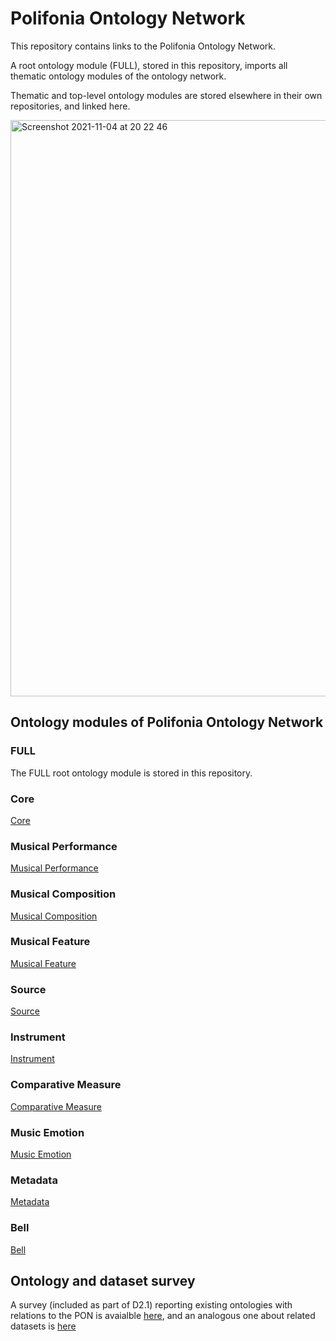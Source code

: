 # Polifonia Ontology Network

This repository contains links to the Polifonia Ontology Network.

A root ontology module (FULL), stored in this repository, imports all thematic ontology modules of the ontology network.

Thematic and top-level ontology modules are stored elsewhere in their own repositories, and linked here. 

<img width="922" alt="Screenshot 2021-11-04 at 20 22 46" src="https://user-images.githubusercontent.com/12375920/140406107-738798fb-f6a6-467f-9c03-8a1092cb011b.png">

## Ontology modules of Polifonia Ontology Network

### FULL
The FULL root ontology module is stored in this repository.

### Core
[Core](https://github.com/polifonia-project/core/)

### Musical Performance
[Musical Performance](https://github.com/polifonia-project/musical-performance/)

### Musical Composition
[Musical Composition](https://github.com/polifonia-project/musical-composition/)

### Musical Feature
[Musical Feature](https://github.com/polifonia-project/musical-feature/)

### Source
[Source](https://github.com/polifonia-project/source)

### Instrument
[Instrument](https://github.com/polifonia-project/instrument)

### Comparative Measure
[Comparative Measure](https://github.com/polifonia-project/comparative-measure)

### Music Emotion
[Music Emotion](https://github.com/polifonia-project/music-emotion)

### Metadata 
[Metadata](https://github.com/polifonia-project/metadata)

### Bell
[Bell](https://github.com/polifonia-project/bell)

## Ontology and dataset survey

A survey (included as part of D2.1) reporting existing ontologies with relations to the PON is avaialble [here](d21-ontologies.pdf), and an analogous one about related datasets is [here](d21-datasets.pdf)





